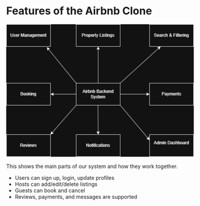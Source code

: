# Features of the Airbnb Clone

![Features Diagram](./Features.drawio.png)


This shows the main parts of our system and how they work together.

- Users can sign up, login, update profiles
- Hosts can add/edit/delete listings
- Guests can book and cancel
- Reviews, payments, and messages are supported

